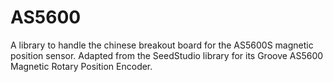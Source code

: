 # AS5600
A library to handle the chinese breakout board for the AS5600S magnetic position sensor. Adapted from the SeedStudio library for its Groove AS5600 Magnetic Rotary Position Encoder.
